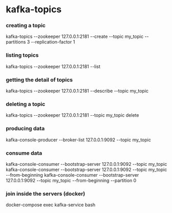 # kafka-topics

### creating a topic
kafka-topics --zookeeper 127.0.0.1:2181 --create --topic my_topic --partitions 3 --replication-factor 1

### listing topics
kafka-topics --zookeeper 127.0.0.1:2181 --list

### getting the detail of topics
kafka-topics --zookeeper 127.0.0.1:2181 --describe --topic my_topic

### deleting a topic
kafka-topics --zookeeper 127.0.0.1:2181 --topic my_topic delete

### producing data
kafka-console-producer --broker-list 127.0.0.1:9092 --topic my_topic

### consume data
kafka-console-consumer --bootstrap-server 127.0.0.1:9092 --topic my_topic
kafka-console-consumer --bootstrap-server 127.0.0.1:9092 --topic my_topic --from-beginning
kafka-console-consumer --bootstrap-server 127.0.0.1:9092 --topic my_topic --from-beginning --partition 0

### join inside the servers (docker)
docker-compose exec kafka-service bash

